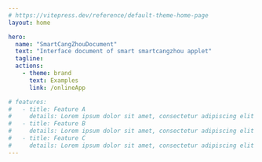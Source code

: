 ```yaml
---
# https://vitepress.dev/reference/default-theme-home-page
layout: home

hero:
  name: "SmartCangZhouDocument"
  text: "Interface document of smart smartcangzhou applet"
  tagline: 
  actions:
    - theme: brand
      text: Examples
      link: /onlineApp

# features:
#   - title: Feature A
#     details: Lorem ipsum dolor sit amet, consectetur adipiscing elit
#   - title: Feature B
#     details: Lorem ipsum dolor sit amet, consectetur adipiscing elit
#   - title: Feature C
#     details: Lorem ipsum dolor sit amet, consectetur adipiscing elit
---
```


